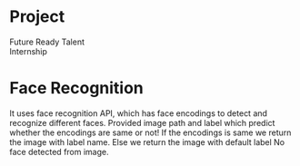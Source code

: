 # Project 
Future Ready Talent 
<br>
Internship
<br>
# Face Recognition

It uses face recognition API, which has face encodings to detect and recognize different faces. Provided image path and label which predict whether the encodings are same or not! If the encodings is same we return the image with label name. Else we return the image with default label No face detected from image.
